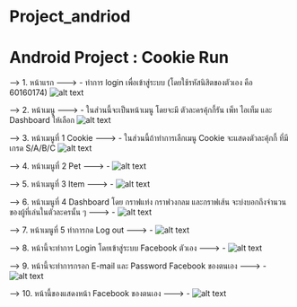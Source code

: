 # Project_andriod
# Android Project : Cookie Run 

--> 1. หน้าแรก
---> - ทำการ login เพื่อเข้าสู่ระบบ (โดยใช้รหัสนิสิตของตัวเอง คือ 60160174)
![alt text](https://user-images.githubusercontent.com/61728776/77152766-292de380-6acb-11ea-91a2-10ea2f14f839.png)

--> 2. หน้าเมนู
---> - ในส่วนนี้จะเป็นหน้าเมนู โดยจะมี ตัวละครคุ้กกี้รัน เพ็ท ไอเท็ม และ Dashboard ให้เลือก
![alt text](https://user-images.githubusercontent.com/61728776/77153250-09e38600-6acc-11ea-9490-080c6c7935d6.png)

--> 3. หน้าเมนูที่ 1 Cookie
---> - ในส่วนนี้ถ้าทำการเลืกเมนู Cookie จะแสดงตัวละคุ้กกี้ ที่มีเกรด S/A/B/C
![alt text](https://user-images.githubusercontent.com/48548611/77112122-07951380-6a5b-11ea-9a4a-a9c9cda110d4.png)

--> 4. หน้าเมนูที่ 2 Pet
---> - 
![alt text](https://user-images.githubusercontent.com/48548611/77112213-31e6d100-6a5b-11ea-876c-cb7401bb5a8f.png)

--> 5. หน้าเมนูที่ 3 Item
---> - 
![alt text](https://user-images.githubusercontent.com/48548611/77112298-59d63480-6a5b-11ea-8cd8-2a16ced476f1.png)

--> 6. หน้าเมนูที่ 4 Dashboard โดย กราฟแท่ง กราฟวงกลม และกราฟเส้น จะบ่งบอกถึงจำนวนของผู้ที่เล่นในตัวละครนั้น ๆ 
---> - 
![alt text](https://user-images.githubusercontent.com/48548611/77112372-75d9d600-6a5b-11ea-99ed-0dc670dded23.png)

--> 7. หน้าเมนูที่ 5 ทำการกด Log out 
---> - 
![alt text](https://user-images.githubusercontent.com/48548611/77112492-af124600-6a5b-11ea-9380-bf44b0989e11.png)

--> 8. หน้านี้จะทำการ Login โดยเข้าสู่ระบบ Facebook ตัวเอง
---> - 
![alt text](https://user-images.githubusercontent.com/48548611/77112492-af124600-6a5b-11ea-9380-bf44b0989e11.png)

--> 9. หน้านี้จะทำการกรอก E-mail และ Password Facebook ของตนเอง
---> - 
![alt text](https://user-images.githubusercontent.com/48548611/77112492-af124600-6a5b-11ea-9380-bf44b0989e11.png)

--> 10. หน้านี้ของแสดงหน้า Facebook ของตนเอง
---> - 
![alt text](https://user-images.githubusercontent.com/48548611/77112492-af124600-6a5b-11ea-9380-bf44b0989e11.png)
